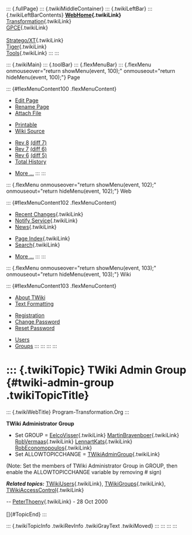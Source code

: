 ::: {.fullPage}
::: {.twikiMiddleContainer}
::: {.twikiLeftBar}
::: {.twikiLeftBarContents}
**[WebHome](WebHome){.twikiLink}**\
[Transformation](../Transform/WebHome){.twikiLink}\
[GPCE](../Gpce/WebHome){.twikiLink}\
\
[Stratego/XT](../Stratego/WebHome){.twikiLink}\
[Tiger](../Tiger/WebHome){.twikiLink}\
[Tools](../Tools/WebHome){.twikiLink}
:::
:::

::: {.twikiMain}
::: {.toolBar}
::: {.flexMenuBar}
::: {.flexMenu onmouseover="return showMenu(event, 100);" onmouseout="return hideMenu(event, 100);"}
Page

::: {#flexMenuContent100 .flexMenuContent}
-   [Edit
    Page](http://www.program-transformation.org/edit/Main/TWikiAdminGroup?t=1536825884)
-   [Rename
    Page](http://www.program-transformation.org/rename/Main/TWikiAdminGroup)
-   [Attach
    File](http://www.program-transformation.org/attach/Main/TWikiAdminGroup)

<!-- -->

-   [Printable](http://www.program-transformation.org/view/Main/TWikiAdminGroup?skin=print.pattern)
-   [Wiki
    Source](http://www.program-transformation.org/view/Main/TWikiAdminGroup?skin=text&raw=on&contenttype=text/plain)

<!-- -->

-   [Rev
    8](http://www.program-transformation.org/view/Main/TWikiAdminGroup?rev=1.8)
    [(diff 7)](http://www.program-transformation.org/rdiff/Main/TWikiAdminGroup?rev1=1.8&rev2=1.7)
-   [Rev
    7](http://www.program-transformation.org/view/Main/TWikiAdminGroup?rev=1.7)
    [(diff 6)](http://www.program-transformation.org/rdiff/Main/TWikiAdminGroup?rev1=1.7&rev2=1.6)
-   [Rev
    6](http://www.program-transformation.org/view/Main/TWikiAdminGroup?rev=1.6)
    [(diff 5)](http://www.program-transformation.org/rdiff/Main/TWikiAdminGroup?rev1=1.6&rev2=1.5)
-   [Total
    History](http://www.program-transformation.org/rdiff/Main/TWikiAdminGroup)

<!-- -->

-   [More
    \...](http://www.program-transformation.org/oops/Main/TWikiAdminGroup?template=oopsmore&param1=1.8&param2=1.8)
:::
:::

::: {.flexMenu onmouseover="return showMenu(event, 102);" onmouseout="return hideMenu(event, 102);"}
Web

::: {#flexMenuContent102 .flexMenuContent}
-   [Recent Changes](WebChanges){.twikiLink}
-   [Notify Service](WebNotify){.twikiLink}
-   [News](WebNews){.twikiLink}

<!-- -->

-   [Page Index](WebIndex){.twikiLink}
-   [Search](WebSearch){.twikiLink}

<!-- -->

-   [More
    \...](http://www.program-transformation.org/oops/Main/TWikiAdminGroup?template=oopsmore&param1=1.8&param2=1.8)
:::
:::

::: {.flexMenu onmouseover="return showMenu(event, 103);" onmouseout="return hideMenu(event, 103);"}
Wiki

::: {#flexMenuContent103 .flexMenuContent}
-   [About
    TWiki](http://www.program-transformation.org/view/TWiki/WebHome)
-   [Text
    Formatting](http://www.program-transformation.org/view/TWiki/TextFormattingRules)

<!-- -->

-   [Registration](http://www.program-transformation.org/view/TWiki/TWikiRegistration)
-   [Change
    Password](http://www.program-transformation.org/view/TWiki/ChangePassword)
-   [Reset
    Password](http://www.program-transformation.org/view/TWiki/ResetPassword)

<!-- -->

-   [Users](http://www.program-transformation.org/view/Main/TWikiUsers)
-   [Groups](http://www.program-transformation.org/view/Main/TWikiGroups)
:::
:::
:::
:::

::: {.twikiTopic}
TWiki Admin Group {#twiki-admin-group .twikiTopicTitle}
=================

::: {.twikiWebTitle}
Program-Transformation.Org
:::

**TWiki Administrator Group**

-   Set GROUP = [EelcoVisser](EelcoVisser){.twikiLink}
    [MartinBravenboer](MartinBravenboer){.twikiLink}
    [RobVermaas](RobVermaas){.twikiLink}
    [LennartKats](LennartKats){.twikiLink}
    [RobEconomopoulos](RobEconomopoulos){.twikiLink}
-   Set ALLOWTOPICCHANGE =
    [TWikiAdminGroup](TWikiAdminGroup){.twikiLink}

(Note: Set the members of TWiki Administrator Group in GROUP, then
enable the ALLOWTOPICCHANGE variable by removing \# sign)

***Related topics:*** [TWikiUsers](TWikiUsers){.twikiLink},
[TWikiGroups](TWikiGroups){.twikiLink},
[TWikiAccessControl](../TWiki/TWikiAccessControl){.twikiLink}

\-- [PeterThoeny](PeterThoeny){.twikiLink} - 28 Oct 2000\
\
[]{#TopicEnd}
:::

::: {.twikiTopicInfo .twikiRevInfo .twikiGrayText .twikiMoved}
:::
:::
:::
:::
